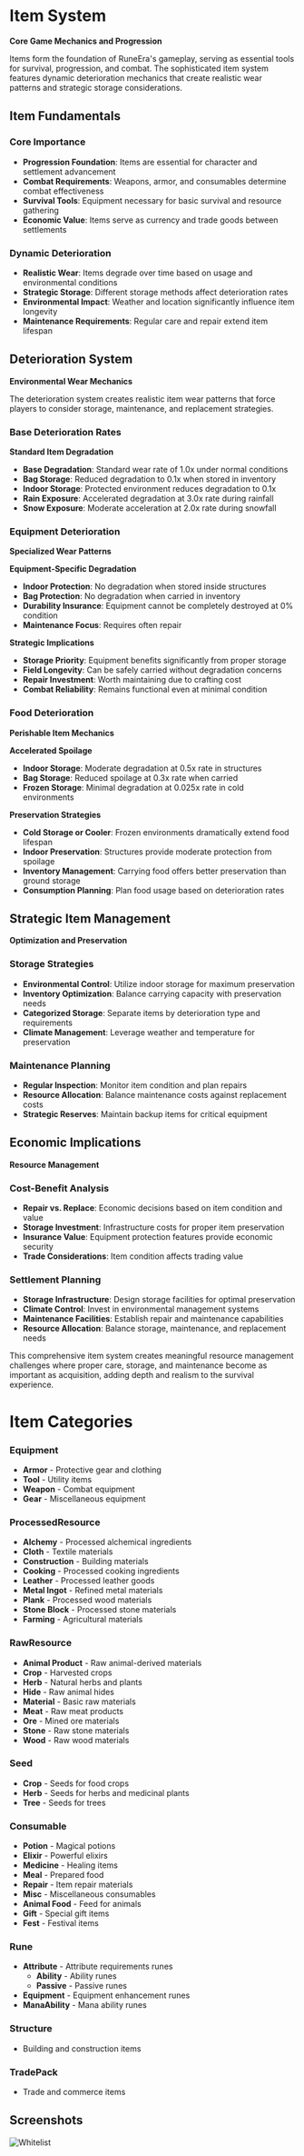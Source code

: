 # Item System

**Core Game Mechanics and Progression**

Items form the foundation of RuneEra's gameplay, serving as essential tools for survival, progression, and combat. 
The sophisticated item system features dynamic deterioration mechanics that create 
realistic wear patterns and strategic storage considerations.

## Item Fundamentals

### Core Importance
- **Progression Foundation**: Items are essential for character and settlement advancement
- **Combat Requirements**: Weapons, armor, and consumables determine combat effectiveness
- **Survival Tools**: Equipment necessary for basic survival and resource gathering
- **Economic Value**: Items serve as currency and trade goods between settlements

### Dynamic Deterioration
- **Realistic Wear**: Items degrade over time based on usage and environmental conditions
- **Strategic Storage**: Different storage methods affect deterioration rates
- **Environmental Impact**: Weather and location significantly influence item longevity
- **Maintenance Requirements**: Regular care and repair extend item lifespan

## Deterioration System

**Environmental Wear Mechanics**

The deterioration system creates realistic item wear patterns that force players to consider storage, maintenance, and replacement strategies.

### Base Deterioration Rates

**Standard Item Degradation**
- **Base Degradation**: Standard wear rate of 1.0x under normal conditions
- **Bag Storage**: Reduced degradation to 0.1x when stored in inventory
- **Indoor Storage**: Protected environment reduces degradation to 0.1x
- **Rain Exposure**: Accelerated degradation at 3.0x rate during rainfall
- **Snow Exposure**: Moderate acceleration at 2.0x rate during snowfall

### Equipment Deterioration

**Specialized Wear Patterns**

**Equipment-Specific Degradation**
- **Indoor Protection**: No degradation when stored inside structures
- **Bag Protection**: No degradation when carried in inventory
- **Durability Insurance**: Equipment cannot be completely destroyed at 0% condition
- **Maintenance Focus**: Requires often repair

**Strategic Implications**
- **Storage Priority**: Equipment benefits significantly from proper storage
- **Field Longevity**: Can be safely carried without degradation concerns
- **Repair Investment**: Worth maintaining due to crafting cost
- **Combat Reliability**: Remains functional even at minimal condition

### Food Deterioration

**Perishable Item Mechanics**

**Accelerated Spoilage**
- **Indoor Storage**: Moderate degradation at 0.5x rate in structures
- **Bag Storage**: Reduced spoilage at 0.3x rate when carried
- **Frozen Storage**: Minimal degradation at 0.025x rate in cold environments

**Preservation Strategies**
- **Cold Storage or Cooler**: Frozen environments dramatically extend food lifespan
- **Indoor Preservation**: Structures provide moderate protection from spoilage
- **Inventory Management**: Carrying food offers better preservation than ground storage
- **Consumption Planning**: Plan food usage based on deterioration rates


## Strategic Item Management

**Optimization and Preservation**

### Storage Strategies
- **Environmental Control**: Utilize indoor storage for maximum preservation
- **Inventory Optimization**: Balance carrying capacity with preservation needs
- **Categorized Storage**: Separate items by deterioration type and requirements
- **Climate Management**: Leverage weather and temperature for preservation

### Maintenance Planning
- **Regular Inspection**: Monitor item condition and plan repairs
- **Resource Allocation**: Balance maintenance costs against replacement costs
- **Strategic Reserves**: Maintain backup items for critical equipment


## Economic Implications

**Resource Management**

### Cost-Benefit Analysis
- **Repair vs. Replace**: Economic decisions based on item condition and value
- **Storage Investment**: Infrastructure costs for proper item preservation
- **Insurance Value**: Equipment protection features provide economic security
- **Trade Considerations**: Item condition affects trading value

### Settlement Planning
- **Storage Infrastructure**: Design storage facilities for optimal preservation
- **Climate Control**: Invest in environmental management systems
- **Maintenance Facilities**: Establish repair and maintenance capabilities
- **Resource Allocation**: Balance storage, maintenance, and replacement needs


This comprehensive item system creates meaningful resource management challenges where proper care, storage,
and maintenance become as important as acquisition, adding depth and realism to the survival experience.



# Item Categories

### Equipment
- **Armor** - Protective gear and clothing
- **Tool** - Utility items
- **Weapon** - Combat equipment
- **Gear** - Miscellaneous equipment

### ProcessedResource
- **Alchemy** - Processed alchemical ingredients
- **Cloth** - Textile materials
- **Construction** - Building materials
- **Cooking** - Processed cooking ingredients
- **Leather** - Processed leather goods
- **Metal Ingot** - Refined metal materials
- **Plank** - Processed wood materials
- **Stone Block** - Processed stone materials
- **Farming** - Agricultural materials

### RawResource
- **Animal Product** - Raw animal-derived materials
- **Crop** - Harvested crops
- **Herb** - Natural herbs and plants
- **Hide** - Raw animal hides
- **Material** - Basic raw materials
- **Meat** - Raw meat products
- **Ore** - Mined ore materials
- **Stone** - Raw stone materials
- **Wood** - Raw wood materials

### Seed
- **Crop** - Seeds for food crops
- **Herb** - Seeds for herbs and medicinal plants
- **Tree** - Seeds for trees

### Consumable
- **Potion** - Magical potions
- **Elixir** - Powerful elixirs
- **Medicine** - Healing items
- **Meal** - Prepared food
- **Repair** - Item repair materials
- **Misc** - Miscellaneous consumables
- **Animal Food** - Feed for animals
- **Gift** - Special gift items
- **Fest** - Festival items

### Rune
- **Attribute** - Attribute requirements runes
    - **Ability** - Ability runes
    - **Passive** - Passive runes
- **Equipment** - Equipment enhancement runes
- **ManaAbility** - Mana ability runes

### Structure
- Building and construction items

### TradePack
- Trade and commerce items


## Screenshots

![Whitelist](/resources/menus/whitelist.jpg)